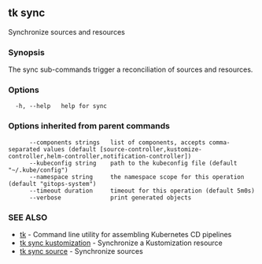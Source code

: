 ## tk sync

Synchronize sources and resources

### Synopsis

The sync sub-commands trigger a reconciliation of sources and resources.

### Options

```
  -h, --help   help for sync
```

### Options inherited from parent commands

```
      --components strings   list of components, accepts comma-separated values (default [source-controller,kustomize-controller,helm-controller,notification-controller])
      --kubeconfig string    path to the kubeconfig file (default "~/.kube/config")
      --namespace string     the namespace scope for this operation (default "gitops-system")
      --timeout duration     timeout for this operation (default 5m0s)
      --verbose              print generated objects
```

### SEE ALSO

* [tk](tk.md)	 - Command line utility for assembling Kubernetes CD pipelines
* [tk sync kustomization](tk_sync_kustomization.md)	 - Synchronize a Kustomization resource
* [tk sync source](tk_sync_source.md)	 - Synchronize sources

